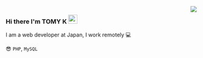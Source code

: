 <img align="right" src="https://github-readme-stats.vercel.app/api?username=ts-tomy-k&show_icons=true">

### Hi there I'm TOMY K <img width="24" height="24" alt="mew" src="https://github.githubassets.com/images/mona-whisper.gif">

I am a web developer at Japan, I work remotely 💻

😎 `PHP`, `MySQL`
